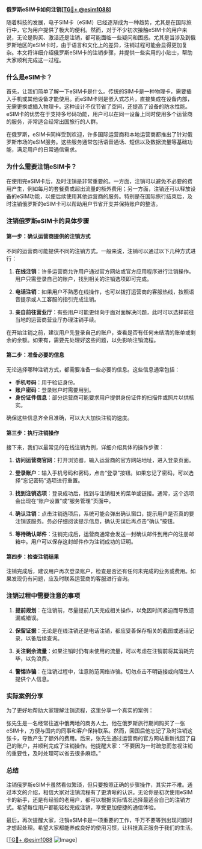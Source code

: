 **俄罗斯eSIM卡如何注销[[TG💪+ @esim1088](https://t.me/s/esim1088)]**

随着科技的发展，电子SIM卡（eSIM）已经逐渐成为一种趋势，尤其是在国际旅行中，它为用户提供了极大的便利。然而，对于不少初次接触eSIM卡的用户来说，无论是购买、激活还是注销，都可能面临一些疑问和困惑。尤其是当涉及到俄罗斯地区的eSIM卡时，由于语言和文化上的差异，注销过程可能会显得更加复杂。本文将详细介绍俄罗斯eSIM卡的注销步骤，并提供一些实用的小贴士，帮助大家顺利完成这一过程。

### 什么是eSIM卡？

首先，让我们简单了解一下eSIM卡是什么。传统的SIM卡是一种物理卡，需要插入手机或其他设备才能使用。而eSIM卡则是嵌入式芯片，直接集成在设备内部，无需更换或插入物理卡。这种设计不仅节省了空间，还提高了设备的防水性能。eSIM卡的优势在于支持多号码功能，用户可以在同一设备上同时使用多个运营商的服务，非常适合经常出国旅行的人群。

在俄罗斯，eSIM卡同样受到欢迎，许多国际运营商和本地运营商都推出了针对俄罗斯市场的eSIM服务。这些服务通常包括语音通话、短信以及数据流量等基础功能，满足用户的日常通信需求。

### 为什么需要注销eSIM卡？

在使用完eSIM卡后，及时注销是非常重要的。一方面，注销可以避免不必要的费用产生，例如每月的套餐费或超出流量的额外费用；另一方面，注销还可以释放设备的eSIM功能，以便后续使用其他运营商的服务。特别是在国际旅行结束后，及时注销俄罗斯的eSIM卡可以帮助用户节省开支并保持账户的整洁。

### 注销俄罗斯eSIM卡的具体步骤

#### 第一步：确认运营商提供的注销方式

不同的运营商可能提供不同的注销方式。一般来说，注销可以通过以下几种方式进行：

1. **在线注销**：许多运营商允许用户通过官方网站或官方应用程序进行注销操作。用户只需登录自己的账户，找到相关的注销选项即可完成。
   
2. **电话注销**：如果用户不熟悉在线操作，也可以拨打运营商的客服热线，按照语音提示或人工客服的指引完成注销。

3. **亲自前往营业厅**：有些用户可能更倾向于面对面解决问题，此时可以选择前往当地的运营商营业厅办理注销手续。

在开始注销之前，建议用户先登录自己的账户，查看是否有任何未结清的账单或剩余的余额。如果有，需要先处理好这些问题，以免影响注销流程。

#### 第二步：准备必要的信息

无论选择哪种注销方式，都需要准备一些必要的信息。这些信息通常包括：

- **手机号码**：用于验证身份。
- **账户密码**：登录账户时需要用到。
- **身份证件信息**：部分运营商可能要求用户提供身份证件的扫描件或照片以供核实。

确保这些信息齐全且准确，可以大大加快注销的速度。

#### 第三步：执行注销操作

接下来，我们以最常见的在线注销为例，详细介绍具体的操作步骤：

1. **访问运营商官网**：打开浏览器，输入运营商的官方网站地址，进入登录页面。
   
2. **登录账户**：输入手机号码和密码，点击“登录”按钮。如果忘记了密码，可以选择“忘记密码”选项进行重置。

3. **找到注销选项**：登录成功后，找到与注销相关的菜单或链接。通常，这个选项会出现在“账户设置”或“服务管理”页面中。

4. **确认注销**：点击注销选项后，系统可能会弹出确认窗口，提示用户是否真的要注销该服务。务必仔细阅读提示信息，确认无误后再点击“确认”按钮。

5. **等待确认邮件**：注销完成后，运营商通常会发送一封确认邮件到用户的注册邮箱中。用户可以保存这封邮件作为注销成功的证明。

#### 第四步：检查注销结果

注销完成后，建议用户再次登录账户，检查是否还有任何未完成的业务或费用。如果发现仍有问题，应及时联系运营商的客服进行咨询。

### 注销过程中需要注意的事项

1. **提前规划**：在注销前，尽量提前几天完成相关操作，以免因时间紧迫而导致遗漏或错误。

2. **保留证据**：无论是在线注销还是电话注销，都应妥善保存相关的截图或通话记录，以备后续查询。

3. **关注剩余流量**：如果注销时仍有未使用的流量，可以考虑在注销前将其消耗完毕，以免浪费。

4. **警惕诈骗**：在注销过程中，注意防范网络诈骗。切勿点击不明链接或向陌生人提供个人信息。

### 实际案例分享

为了更好地帮助大家理解注销流程，这里分享一个真实的案例：

张先生是一名经常往返中俄两地的商务人士。他在俄罗斯旅行期间购买了一张eSIM卡，方便与国内的同事和客户保持联系。然而，回国后他忘记了及时注销这张卡，导致产生了额外的费用。后来，张先生通过运营商的官方网站重新找回了自己的账户，并顺利完成了注销操作。他提醒大家：“不要因为一时疏忽而忽视注销的重要性，及时处理可以省去很多麻烦。”

### 总结

注销俄罗斯eSIM卡虽然看似繁琐，但只要按照正确的步骤操作，其实并不难。通过本文的介绍，相信大家对注销流程有了更清晰的认识。无论你是初次使用eSIM卡的新手，还是有经验的老用户，都可以根据实际情况选择最适合自己的注销方式。希望每位用户都能轻松完成注销，享受更加便捷的通信体验。

最后，再次提醒大家，注销eSIM卡是一项重要的工作，千万不要等到出现问题时才想起处理。希望大家都能养成良好的使用习惯，让科技真正服务于我们的生活。

[[TG💪+ @esim1088](https://t.me/s/esim1088) ![Image](https://i.postimg.cc/4NQfJmqS/Snipaste-2025-05-13-00-14-12.png)]